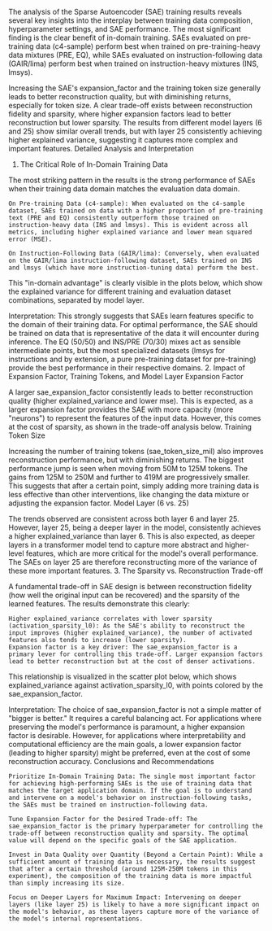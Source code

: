 The analysis of the Sparse Autoencoder (SAE) training results reveals several key insights into the interplay between training data composition, hyperparameter settings, and SAE performance. The most significant finding is the clear benefit of in-domain training. SAEs evaluated on pre-training data (c4-sample) perform best when trained on pre-training-heavy data mixtures (PRE, EQ), while SAEs evaluated on instruction-following data (GAIR/lima) perform best when trained on instruction-heavy mixtures (INS, lmsys).

Increasing the SAE's expansion_factor and the training token size generally leads to better reconstruction quality, but with diminishing returns, especially for token size. A clear trade-off exists between reconstruction fidelity and sparsity, where higher expansion factors lead to better reconstruction but lower sparsity. The results from different model layers (6 and 25) show similar overall trends, but with layer 25 consistently achieving higher explained variance, suggesting it captures more complex and important features.
Detailed Analysis and Interpretation
1. The Critical Role of In-Domain Training Data

The most striking pattern in the results is the strong performance of SAEs when their training data domain matches the evaluation data domain.

    On Pre-training Data (c4-sample): When evaluated on the c4-sample dataset, SAEs trained on data with a higher proportion of pre-training text (PRE and EQ) consistently outperform those trained on instruction-heavy data (INS and lmsys). This is evident across all metrics, including higher explained variance and lower mean squared error (MSE).

    On Instruction-Following Data (GAIR/lima): Conversely, when evaluated on the GAIR/lima instruction-following dataset, SAEs trained on INS and lmsys (which have more instruction-tuning data) perform the best.

This "in-domain advantage" is clearly visible in the plots below, which show the explained variance for different training and evaluation dataset combinations, separated by model layer.

Interpretation: This strongly suggests that SAEs learn features specific to the domain of their training data. For optimal performance, the SAE should be trained on data that is representative of the data it will encounter during inference. The EQ (50/50) and INS/PRE (70/30) mixes act as sensible intermediate points, but the most specialized datasets (lmsys for instructions and by extension, a pure pre-training dataset for pre-training) provide the best performance in their respective domains.
2. Impact of Expansion Factor, Training Tokens, and Model Layer
Expansion Factor

A larger sae_expansion_factor consistently leads to better reconstruction quality (higher explained_variance and lower mse). This is expected, as a larger expansion factor provides the SAE with more capacity (more "neurons") to represent the features of the input data. However, this comes at the cost of sparsity, as shown in the trade-off analysis below.
Training Token Size

Increasing the number of training tokens (sae_token_size_mil) also improves reconstruction performance, but with diminishing returns. The biggest performance jump is seen when moving from 50M to 125M tokens. The gains from 125M to 250M and further to 419M are progressively smaller. This suggests that after a certain point, simply adding more training data is less effective than other interventions, like changing the data mixture or adjusting the expansion factor.
Model Layer (6 vs. 25)

The trends observed are consistent across both layer 6 and layer 25. However, layer 25, being a deeper layer in the model, consistently achieves a higher explained_variance than layer 6. This is also expected, as deeper layers in a transformer model tend to capture more abstract and higher-level features, which are more critical for the model's overall performance. The SAEs on layer 25 are therefore reconstructing more of the variance of these more important features.
3. The Sparsity vs. Reconstruction Trade-off

A fundamental trade-off in SAE design is between reconstruction fidelity (how well the original input can be recovered) and the sparsity of the learned features. The results demonstrate this clearly:

    Higher explained_variance correlates with lower sparsity (activation_sparsity_l0): As the SAE's ability to reconstruct the input improves (higher explained_variance), the number of activated features also tends to increase (lower sparsity).
    Expansion factor is a key driver: The sae_expansion_factor is a primary lever for controlling this trade-off. Larger expansion factors lead to better reconstruction but at the cost of denser activations.

This relationship is visualized in the scatter plot below, which shows explained_variance against activation_sparsity_l0, with points colored by the sae_expansion_factor.

Interpretation: The choice of sae_expansion_factor is not a simple matter of "bigger is better." It requires a careful balancing act. For applications where preserving the model's performance is paramount, a higher expansion factor is desirable. However, for applications where interpretability and computational efficiency are the main goals, a lower expansion factor (leading to higher sparsity) might be preferred, even at the cost of some reconstruction accuracy.
Conclusions and Recommendations

    Prioritize In-Domain Training Data: The single most important factor for achieving high-performing SAEs is the use of training data that matches the target application domain. If the goal is to understand and intervene on a model's behavior on instruction-following tasks, the SAEs must be trained on instruction-following data.

    Tune Expansion Factor for the Desired Trade-off: The sae_expansion_factor is the primary hyperparameter for controlling the trade-off between reconstruction quality and sparsity. The optimal value will depend on the specific goals of the SAE application.

    Invest in Data Quality over Quantity (Beyond a Certain Point): While a sufficient amount of training data is necessary, the results suggest that after a certain threshold (around 125M-250M tokens in this experiment), the composition of the training data is more impactful than simply increasing its size.

    Focus on Deeper Layers for Maximum Impact: Intervening on deeper layers (like layer 25) is likely to have a more significant impact on the model's behavior, as these layers capture more of the variance of the model's internal representations.
